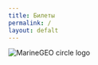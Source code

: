 ```yaml
---
title: Билеты
permalink: /
layout: defalt
---
```


![MarineGEO circle logo](https://ibb.co/TgmYmKk "MarineGEO logo")
